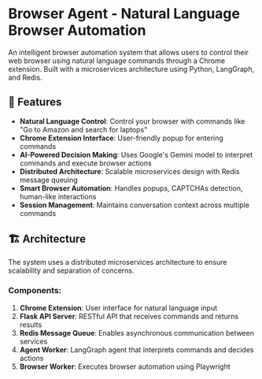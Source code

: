 # Browser Agent - Natural Language Browser Automation

An intelligent browser automation system that allows users to control their web browser using natural language commands through a Chrome extension. Built with a microservices architecture using Python, LangGraph, and Redis.


## 🌟 Features

- **Natural Language Control**: Control your browser with commands like "Go to Amazon and search for laptops"
- **Chrome Extension Interface**: User-friendly popup for entering commands
- **AI-Powered Decision Making**: Uses Google's Gemini model to interpret commands and execute browser actions
- **Distributed Architecture**: Scalable microservices design with Redis message queuing
- **Smart Browser Automation**: Handles popups, CAPTCHAs detection, human-like interactions
- **Session Management**: Maintains conversation context across multiple commands

## 🏗️ Architecture

The system uses a distributed microservices architecture to ensure scalability and separation of concerns.

### Components:

1. **Chrome Extension**: User interface for natural language input
2. **Flask API Server**: RESTful API that receives commands and returns results
3. **Redis Message Queue**: Enables asynchronous communication between services
4. **Agent Worker**: LangGraph agent that interprets commands and decides actions
5. **Browser Worker**: Executes browser automation using Playwright
